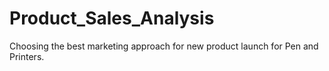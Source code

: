 # Product_Sales_Analysis
Choosing the best marketing approach for new product launch for Pen and Printers.
